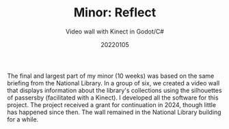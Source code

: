 ﻿---
{
  "title": "Minor: Reflect",
  "subtitle": "Video wall with Kinect in Godot/C#",
  "image": "/portfolio/minor_reflect.jpg",
  "tags": [
    "in a team",
    "programming",
    "university"
  ],
  "links": [
    {
      "text": "Project page",
      "href": "https://interactive-environments.nl/reflect/"
    },
    {
      "text": "Repository",
      "href": "https://github.com/interactive-environments/2122-Reflect-flect-flect-flect"
    },
    {
      "text": "News article",
      "href": "https://www.tudelft.nl/2022/io/januari/tu-delft-interactive-environments-minor-designs-for-national-librarys-digital-collection"
    }
  ],
  "date": "20220105"
}
---

The final and largest part of my minor (10 weeks) was based on the same briefing from the National Library.
In a group of six, we created a video wall that displays information about the library's collections using the silhouettes of passersby (facilitated with a Kinect).
I developed all the software for this project.
The project received a grant for continuation in 2024, though little has happened since then.
The wall remained in the National Library building for a while.
